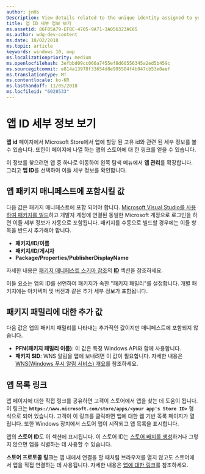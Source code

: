 ```yaml
---
author: jnHs
Description: View details related to the unique identity assigned to your app by the Microsoft Store, and get a link to your app's Store listing.
title: 앱 ID 세부 정보 보기
ms.assetid: 86F05A79-EFBC-4705-9A71-3A056323AC65
ms.author: wdg-dev-content
ms.date: 10/02/2018
ms.topic: article
keywords: windows 10, uwp
ms.localizationpriority: medium
ms.openlocfilehash: 3efbbd09cc066a7455ef8d60556345a2ed5b459c
ms.sourcegitcommit: e814a13978f33654d8e995584f4b047cb53e0aef
ms.translationtype: MT
ms.contentlocale: ko-KR
ms.lasthandoff: 11/05/2018
ms.locfileid: "6028533"
---
```

# <a name="view-app-identity-details"></a>앱 ID 세부 정보 보기


**앱 id** 페이지에서 Microsoft Store에서 앱에 할당 된 고유 id와 관련 된 세부 정보를 볼 수 있습니다. 또한이 페이지에 나열 하는 앱의 스토어에 대 한 링크를 얻을 수 있습니다.

이 정보를 찾으려면 앱 중 하나로 이동하여 왼쪽 탐색 메뉴에서 **앱 관리**를 확장합니다. 그리고 **앱 ID**를 선택하여 이들 세부 정보를 확인합니다.


## <a name="values-to-include-in-your-app-package-manifest"></a>앱 패키지 매니페스트에 포함시킬 값

다음 값은 패키지 매니페스트에 포함 되어야 합니다. [Microsoft Visual Studio를 사용하여 패키지를 빌드](../packaging/packaging-uwp-apps.md)하고 개발자 계정에 연결된 동일한 Microsoft 계정으로 로그인을 하면 이들 세부 정보가 자동으로 포함됩니다. 패키지를 수동으로 빌드할 경우에는 이들 항목을 반드시 추가해야 합니다.

-   **패키지/ID/이름**
-   **패키지/ID/게시자**
-   **Package/Properties/PublisherDisplayName**

자세한 내용은 [패키지 매니페스트 스키마 참조](https://docs.microsoft.com/uwp/schemas/appxpackage/uapmanifestschema/schema-root)의 [**ID**](https://docs.microsoft.com/uwp/schemas/appxpackage/uapmanifestschema/element-identity) 섹션을 참조하세요.

이들 요소는 앱의 ID를 선언하여 패키지가 속한 "패키지 패밀리"를 설정합니다. 개별 패키지에는 아키텍처 및 버전과 같은 추가 세부 정보가 포함됩니다.


## <a name="additional-values-for-package-family"></a>패키지 패밀리에 대한 추가 값

다음 값은 앱의 패키지 패밀리를 나타내는 추가적인 값이지만 매니페스트에 포함되지 않습니다.

-   **PFN(패키지 패밀리 이름)**: 이 값은 특정 Windows API와 함께 사용합니다.
-   **패키지 SID**: WNS 알림을 앱에 보내려면 이 값이 필요합니다. 자세한 내용은 [WNS(Windows 푸시 알림 서비스) 개요](../design/shell/tiles-and-notifications/windows-push-notification-services--wns--overview.md)를 참조하세요.


## <a name="link-to-your-apps-listing"></a>앱 목록 링크

앱 페이지에 대한 직접 링크를 공유하면 고객이 스토어에서 앱을 찾는 데 도움이 됩니다. 이 링크는 **`https://www.microsoft.com/store/apps/<your app's Store ID>`** 형식으로 되어 있습니다. 고객이 이 링크를 클릭하면 앱에 대한 웹 기반 목록 페이지가 열립니다. 또한 Windows 장치에서 스토어 앱이 시작되고 앱 목록을 표시합니다.

앱의 **스토어 ID**도 이 섹션에 표시됩니다. 이 스토어 ID는 [스토어 배지를 생성](http://go.microsoft.com/fwlink/p/?LinkId=534236)하거나 그렇지 않으면 앱을 식별하는 데 사용할 수 있습니다.

**스토어 프로토콜 링크**는 앱 내에서 연결을 할 때처럼 브라우저를 열지 않고도 스토어에서 앱을 직접 연결하는 데 사용됩니다. 자세한 내용은 [앱에 대한 링크](link-to-your-app.md)를 참조하세요.



 

 




